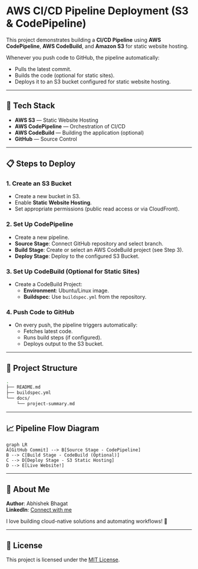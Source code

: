 # AWS CI/CD Pipeline Deployment (S3 & CodePipeline)

This project demonstrates building a **CI/CD Pipeline** using **AWS CodePipeline**, **AWS CodeBuild**, and **Amazon S3** for static website hosting.

Whenever you push code to GitHub, the pipeline automatically:
- Pulls the latest commit.
- Builds the code (optional for static sites).
- Deploys it to an S3 bucket configured for static website hosting.

---

## 🚀 Tech Stack

- **AWS S3** — Static Website Hosting
- **AWS CodePipeline** — Orchestration of CI/CD
- **AWS CodeBuild** — Building the application (optional)
- **GitHub** — Source Control

---

## 📋 Steps to Deploy

### 1. Create an S3 Bucket
- Create a new bucket in S3.
- Enable **Static Website Hosting**.
- Set appropriate permissions (public read access or via CloudFront).

### 2. Set Up CodePipeline
- Create a new pipeline.
- **Source Stage**: Connect GitHub repository and select branch.
- **Build Stage**: Create or select an AWS CodeBuild project (see Step 3).
- **Deploy Stage**: Deploy to the configured S3 Bucket.

### 3. Set Up CodeBuild (Optional for Static Sites)
- Create a CodeBuild Project:
  - **Environment**: Ubuntu/Linux image.
  - **Buildspec**: Use `buildspec.yml` from the repository.

### 4. Push Code to GitHub
- On every push, the pipeline triggers automatically:
  - Fetches latest code.
  - Runs build steps (if configured).
  - Deploys output to the S3 bucket.

---

## 📂 Project Structure

```bash
.
├── README.md
├── buildspec.yml
└── docs/
    └── project-summary.md
```

---

## 📈 Pipeline Flow Diagram

```mermaid
graph LR
A[GitHub Commit] --> B[Source Stage - CodePipeline]
B --> C[Build Stage - CodeBuild (Optional)]
C --> D[Deploy Stage - S3 Static Hosting]
D --> E[Live Website!]
```

---

## 📣 About Me

**Author**: Abhishek Bhagat  
**LinkedIn**: [Connect with me](https://linkedin.com/in/abhishekbhagat98)  

I love building cloud-native solutions and automating workflows! 🚀

---

## 📜 License

This project is licensed under the [MIT License](LICENSE).

